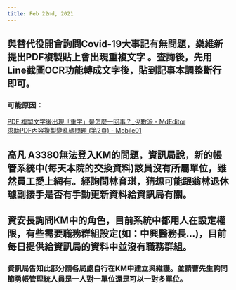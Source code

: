 ```yaml
---
title: Feb 22nd, 2021
---
```


## 與替代役開會詢問Covid-19大事記有無問題，樂維新提出PDF複製貼上會出現重複文字 。查詢後，先用Line截圖OCR功能轉成文字後，貼到記事本調整斷行即可。
### 可能原因：
[ PDF 複製文字後出現「重字」是怎麼一回事？_少數派 - MdEditor](https://www.mdeditor.tw/pl/2COc/zh-tw)  
[ 求助PDF內容複製變亂碼問題 (第2頁) - Mobile01](https://www.mobile01.com/topicdetail.php?f=511&t=2175783&p=2)
## 高凡 A3380無法登入KM的問題，資訊局說，新的帳管系統中(每天本院的交換資料)該員沒有所屬單位，雖然員工愛上網有。經詢問林育琪，猜想可能跟翁林退休璩副接手是否有手動更新資料給資訊局有關。
## 資安長詢問KM中的角色，目前系統中都用人在設定權限，有些需要職務群組設定(如：中興醫務長...)，目前每日提供給資訊局的資料中並沒有職務群組。
### 資訊局告知此部分請各局處自行在KM中建立與維護。並請曹先生詢問節勇帳管理統人員是一人對一單位還是可以一對多單位。
